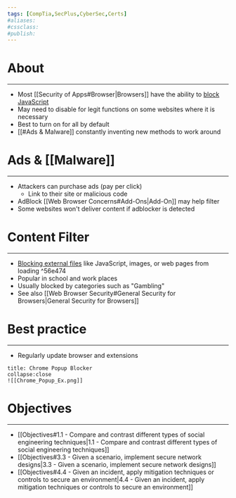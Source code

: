 ```yaml
---
tags: [CompTia,SecPlus,CyberSec,Certs]
#aliases:
#cssclass:
#publish:
---
```


# About
---
- Most [[Security of Apps#Browser|Browsers]] have the ability to <u>block JavaScript</u>
- May need to disable for legit functions on some websites where it is necessary
- Best to turn on for all by default
- [[#Ads & Malware]] constantly inventing new methods to work around

# Ads & [[Malware]]
---
- Attackers can purchase ads (pay per click)
	- Link to their site or malicious code
- AdBlock [[Web Browser Concerns#Add-Ons|Add-On]] may help filter
- Some websites won't deliver content if adblocker is detected

# Content Filter
---
- <u>Blocking external files</u> like JavaScript, images, or web pages from loading ^56e474
- Popular in school and work places
- Usually blocked by categories such as "Gambling"
- See also [[Web Browser Security#General Security for Browsers|General Security for Browsers]]

# Best practice
---
- Regularly update browser and extensions

```ad-info
title: Chrome Popup Blocker
collapse:close
![[Chrome_Popup_Ex.png]]
```

# Objectives
---
- [[Objectives#1.1 - Compare and contrast different types of social engineering techniques|1.1 - Compare and contrast different types of social engineering techniques]]
- [[Objectives#3.3 - Given a scenario, implement secure network designs|3.3 - Given a scenario, implement secure network designs]]
- [[Objectives#4.4 - Given an incident, apply mitigation techniques or controls to secure an environment|4.4 - Given an incident, apply mitigation techniques or controls to secure an environment]]